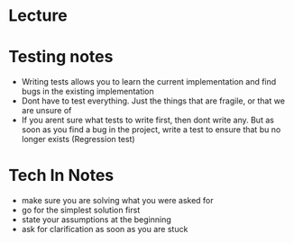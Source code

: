 # Lecture


# Testing notes
* Writing tests allows you to learn the current implementation and find bugs in the existing implementation
* Dont have to test everything. Just the things that are fragile, or that we are unsure of
* If you arent sure what tests to write first, then dont write any. But as soon as you find a bug in the project, write a test to ensure that bu no longer exists (Regression test)

# Tech In Notes
* make sure you are solving what you were asked for 
* go for the simplest solution first
* state your assumptions at the beginning
* ask for clarification as soon as you are stuck